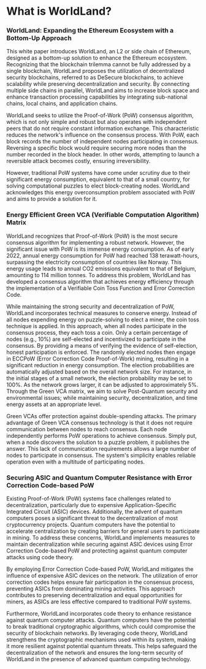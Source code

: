 # What is WorldLand?

### **WorldLand: Expanding the Ethereum Ecosystem with a Bottom-Up Approach**

This white paper introduces WorldLand, an L2 or side chain of Ethereum, designed as a bottom-up solution to enhance the Ethereum ecosystem. Recognizing that the blockchain trilemma cannot be fully addressed by a single blockchain, WorldLand proposes the utilization of decentralized security blockchains, referred to as DeSecure blockchains, to achieve scalability while preserving decentralization and security. By connecting multiple side chains in parallel, WorldLand aims to increase block space and enhance transaction processing capabilities by integrating sub-national chains, local chains, and application chains.



WorldLand seeks to utilize the Proof-of-Work (PoW) consensus algorithm, which is not only simple and robust but also operates with independent peers that do not require constant information exchange. This characteristic reduces the network's influence on the consensus process. With PoW, each block records the number of independent nodes participating in consensus. Reversing a specific block would require securing more nodes than the number recorded in the block header. In other words, attempting to launch a reversible attack becomes costly, ensuring irreversibility.



However, traditional PoW systems have come under scrutiny due to their significant energy consumption, equivalent to that of a small country, for solving computational puzzles to elect block-creating nodes. WorldLand acknowledges this energy overconsumption problem associated with PoW and aims to provide a solution for it.



### Energy Efficient Green VCA (Verifiable Computation Algorithm) Matrix

WorldLand recognizes that Proof-of-Work (PoW) is the most secure consensus algorithm for implementing a robust network. However, the significant issue with PoW is its immense energy consumption. As of early 2022, annual energy consumption for PoW had reached 138 terawatt-hours, surpassing the electricity consumption of countries like Norway. This energy usage leads to annual CO2 emissions equivalent to that of Belgium, amounting to 114 million tonnes. To address this problem, WorldLand has developed a consensus algorithm that achieves energy efficiency through the implementation of a Verifiable Coin Toss Function and Error Correction Code.



While maintaining the strong security and decentralization of PoW, WorldLand incorporates technical measures to conserve energy. Instead of all nodes expending energy on puzzle-solving to elect a miner, the coin toss technique is applied. In this approach, when all nodes participate in the consensus process, they each toss a coin. Only a certain percentage of nodes (e.g., 10%) are self-elected and incentivized to participate in the consensus. By providing a means of verifying the evidence of self-election, honest participation is enforced. The randomly elected nodes then engage in ECCPoW (Error Correction Code Proof-of-Work) mining, resulting in a significant reduction in energy consumption. The election probabilities are automatically adjusted based on the overall network size. For instance, in the initial stages of a small network, the election probability may be set to 100%. As the network grows larger, it can be adjusted to approximately 5%. Through the Green VCA matrix, we aim to solve Post-Quantum security and environmental issues; while maintaining security, decentralization, and time energy assets at an appropriate level.



Green VCAs offer protection against double-spending attacks. The primary advantage of Green VCA consensus technology is that it does not require communication between nodes to reach consensus. Each node independently performs PoW operations to achieve consensus. Simply put, when a node discovers the solution to a puzzle problem, it publishes the answer. This lack of communication requirements allows a large number of nodes to participate in consensus. The system's simplicity enables reliable operation even with a multitude of participating nodes.

### Securing ASIC and Quantum Computer Resistance with Error Correction Code-based PoW

Existing Proof-of-Work (PoW) systems face challenges related to decentralization, particularly due to expensive Application-Specific Integrated Circuit (ASIC) devices. Additionally, the advent of quantum computers poses a significant threat to the decentralization of most cryptocurrency projects. Quantum computers have the potential to accelerate centralization by creating barriers for general users to participate in mining. To address these concerns, WorldLand implements measures to maintain decentralization while securing against ASIC devices using Error Correction Code-based PoW and protecting against quantum computer attacks using code theory.



By employing Error Correction Code-based PoW, WorldLand mitigates the influence of expensive ASIC devices on the network. The utilization of error correction codes helps ensure fair participation in the consensus process, preventing ASICs from dominating mining activities. This approach contributes to preserving decentralization and equal opportunities for miners, as ASICs are less effective compared to traditional PoW systems.



Furthermore, WorldLand incorporates code theory to enhance resistance against quantum computer attacks. Quantum computers have the potential to break traditional cryptographic algorithms, which could compromise the security of blockchain networks. By leveraging code theory, WorldLand strengthens the cryptographic mechanisms used within its system, making it more resilient against potential quantum threats. This helps safeguard the decentralization of the network and ensures the long-term security of WorldLand in the presence of advanced quantum computing technology.

